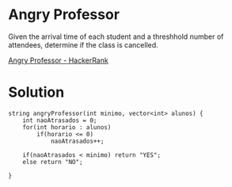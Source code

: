 # Angry Professor

Given the arrival time of each student and a threshhold number of attendees, determine if the class is cancelled.

[Angry Professor - HackerRank](https://www.hackerrank.com/challenges/angry-professor/problem?isFullScreen=true)

# Solution

```
string angryProfessor(int minimo, vector<int> alunos) {
    int naoAtrasados = 0;
    for(int horario : alunos)
        if(horario <= 0)
            naoAtrasados++;
    
    if(naoAtrasados < minimo) return "YES";
    else return "NO";

}
```